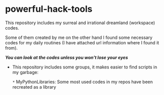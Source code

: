 powerful-hack-tools
===================
This repository includes my surreal and irrational dreamland (workspace) 
codes.

Some of them created by me on the other hand I found some necessary codes
for my daily routines (I have attached url information where I found it from). 


***You can look at the codes unless you won't lose your eyes***


* This repository includes some groups, it makes easier to find scripts in my garbage:

    `*` MyPythonLibraries: Some most used codes in my repos have been recreated as a library

